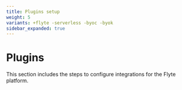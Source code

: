 ```yaml
---
title: Plugins setup
weight: 5
variants: +flyte -serverless -byoc -byok
sidebar_expanded: true
---
```


# Plugins

This section includes the steps to configure integrations for the Flyte platform.
